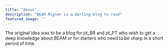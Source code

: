 ```yaml
---
title: "About"
description: "BEAM Mignon is a darling blog to read"
featured_image: ''
---
```


The original idea was to be a  blog for pt_BR and pt_PT who wish to get a deep knowledge about BEAM or for starters who need to be sharp in a short period of time.
